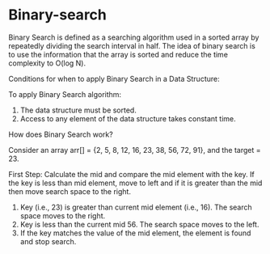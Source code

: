 # Binary-search

Binary Search is defined as a searching algorithm used in a sorted array by repeatedly dividing the search interval in half. The idea of binary search is to use the information that the array is sorted and reduce the time complexity to O(log N). 

Conditions for when to apply Binary Search in a Data Structure:


To apply Binary Search algorithm:

1. The data structure must be sorted.
2. Access to any element of the data structure takes constant time.

How does Binary Search work?

Consider an array arr[] = {2, 5, 8, 12, 16, 23, 38, 56, 72, 91}, and the target = 23.

First Step: Calculate the mid and compare the mid element with the key. If the key is less than mid element, move to left and if it is greater than the mid then move search space to the right.

1. Key (i.e., 23) is greater than current mid element (i.e., 16). The search space moves to the right.
2. Key is less than the current mid 56. The search space moves to the left.
3. If the key matches the value of the mid element, the element is found and stop search.
